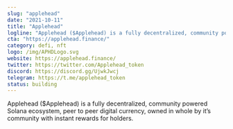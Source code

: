```yaml
---
slug: "applehead"
date: "2021-10-11"
title: "Applehead"
logline: "Applehead ($Applehead) is a fully decentralized, community powered Solana ecosystem, peer to peer digital currency, owned in whole by it’s community with instant rewards for holders."
cta: "https://applehead.finance/"
category: defi, nft
logo: /img/APHDLogo.svg
website: https://applehead.finance/
twitter: https://twitter.com/Applehead_token
discord: https://discord.gg/UjwkJwcj
telegram: https://t.me/applehead_token
status: building
---
```

Applehead ($Applehead) is a fully decentralized, community powered Solana ecosystem, peer to peer digital currency, owned in whole by it’s community with instant rewards for holders.